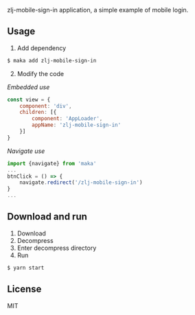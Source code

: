 zlj-mobile-sign-in application, a simple example of mobile login.

## Usage

1. Add dependency
```bash
$ maka add zlj-mobile-sign-in
```

2. Modify the code

*Embedded use*
```javascript
const view = {
    component: 'div',
    children: [{
        component: 'AppLoader',
        appName: 'zlj-mobile-sign-in'
    }]
}
```
*Navigate use*
```javascript
import {navigate} from 'maka'
...
btnClick = () => {
    navigate.redirect('/zlj-mobile-sign-in')
}
...
```

## Download and run

1. Download
2. Decompress
3. Enter decompress directory
4. Run
```bash
$ yarn start
```

## License

MIT

